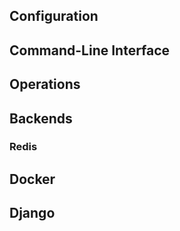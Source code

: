 ## Configuration

## Command-Line Interface

## Operations

## Backends

### Redis

## Docker

## Django